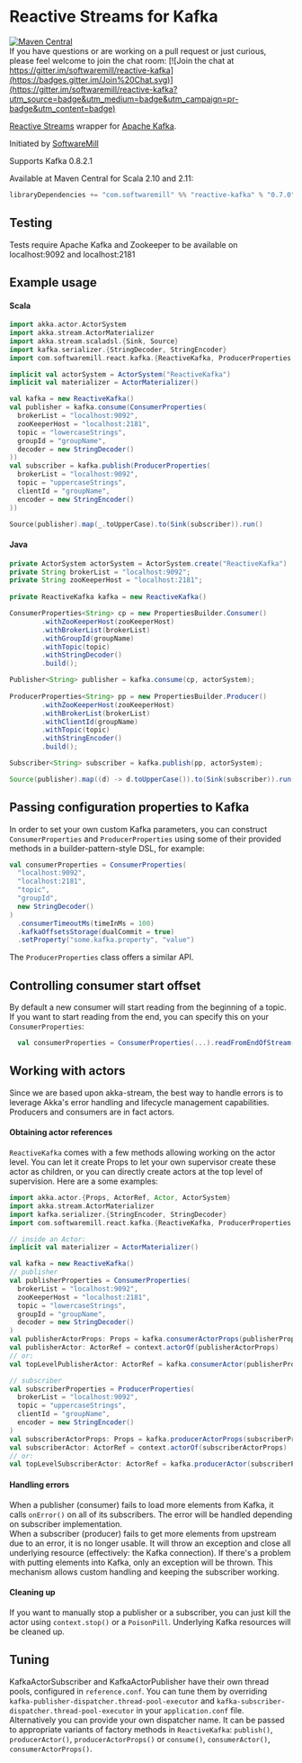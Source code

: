 Reactive Streams for Kafka
====
[![Maven Central](https://maven-badges.herokuapp.com/maven-central/com.softwaremill/reactive-kafka_2.11/badge.svg)](https://maven-badges.herokuapp.com/maven-central/com.softwaremill/reactive-kafka_2.11)  
If you have questions or are working on a pull request or just curious, please feel welcome to join the chat room: [![Join the chat at https://gitter.im/softwaremill/reactive-kafka](https://badges.gitter.im/Join%20Chat.svg)](https://gitter.im/softwaremill/reactive-kafka?utm_source=badge&utm_medium=badge&utm_campaign=pr-badge&utm_content=badge)


[Reactive Streams](http://www.reactive-streams.org) wrapper for [Apache Kafka](https://kafka.apache.org/).  

Initiated by [SoftwareMill](https://softwaremill.com)

Supports Kafka 0.8.2.1

Available at Maven Central for Scala 2.10 and 2.11:

````scala
libraryDependencies += "com.softwaremill" %% "reactive-kafka" % "0.7.0"
````

Testing
----
Tests require Apache Kafka and Zookeeper to be available on localhost:9092 and localhost:2181

Example usage
----

#### Scala
```Scala
import akka.actor.ActorSystem
import akka.stream.ActorMaterializer
import akka.stream.scaladsl.{Sink, Source}
import kafka.serializer.{StringDecoder, StringEncoder}
import com.softwaremill.react.kafka.{ReactiveKafka, ProducerProperties, ConsumerProperties}

implicit val actorSystem = ActorSystem("ReactiveKafka")
implicit val materializer = ActorMaterializer()

val kafka = new ReactiveKafka()
val publisher = kafka.consume(ConsumerProperties(
  brokerList = "localhost:9092",
  zooKeeperHost = "localhost:2181",
  topic = "lowercaseStrings",
  groupId = "groupName",
  decoder = new StringDecoder()
))
val subscriber = kafka.publish(ProducerProperties(
  brokerList = "localhost:9092",
  topic = "uppercaseStrings",
  clientId = "groupName",
  encoder = new StringEncoder()
))

Source(publisher).map(_.toUpperCase).to(Sink(subscriber)).run()
```

#### Java
```Java
private ActorSystem actorSystem = ActorSystem.create("ReactiveKafka")
private String brokerList = "localhost:9092";
private String zooKeeperHost = "localhost:2181";
  
private ReactiveKafka kafka = new ReactiveKafka()

ConsumerProperties<String> cp = new PropertiesBuilder.Consumer()
        .withZooKeeperHost(zooKeeperHost)
        .withBrokerList(brokerList)
        .withGroupId(groupName)
        .withTopic(topic)
        .withStringDecoder()
        .build();

Publisher<String> publisher = kafka.consume(cp, actorSystem);
        
ProducerProperties<String> pp = new PropertiesBuilder.Producer()
        .withZooKeeperHost(zooKeeperHost)
        .withBrokerList(brokerList)
        .withClientId(groupName)
        .withTopic(topic)
        .withStringEncoder()
        .build();

Subscriber<String> subscriber = kafka.publish(pp, actorSystem);

Source(publisher).map((d) -> d.toUpperCase()).to(Sink(subscriber)).run()
```

Passing configuration properties to Kafka
----
In order to set your own custom Kafka parameters, you can construct `ConsumerProperties` and `ProducerProperties` using
some of their provided methods in a builder-pattern-style DSL, for example:  
```Scala
val consumerProperties = ConsumerProperties(
  "localhost:9092",
  "localhost:2181",
  "topic",
  "groupId",
  new StringDecoder()
)
  .consumerTimeoutMs(timeInMs = 100)
  .kafkaOffsetsStorage(dualCommit = true)
  .setProperty("some.kafka.property", "value") 
```
The `ProducerProperties` class offers a similar API.

Controlling consumer start offset
----

By default a new consumer will start reading from the beginning of a topic. If you want to start reading from the end,
you can specify this on your `ConsumerProperties`:
```Scala
  val consumerProperties = ConsumerProperties(...).readFromEndOfStream()
````

Working with actors
----
Since we are based upon akka-stream, the best way to handle errors is to leverage Akka's error handling and lifecycle 
management capabilities. Producers and consumers are in fact actors. 

#### Obtaining actor references
`ReactiveKafka` comes with a few methods allowing working on the actor level. You can let it create Props to let your 
own supervisor create these actor as children, or you can  directly create actors at the top level of supervision. 
Here are a some examples:  

```Scala
import akka.actor.{Props, ActorRef, Actor, ActorSystem}
import akka.stream.ActorMaterializer
import kafka.serializer.{StringEncoder, StringDecoder}
import com.softwaremill.react.kafka.{ReactiveKafka, ProducerProperties, ConsumerProperties}

// inside an Actor:
implicit val materializer = ActorMaterializer()

val kafka = new ReactiveKafka()
// publisher
val publisherProperties = ConsumerProperties(
  brokerList = "localhost:9092",
  zooKeeperHost = "localhost:2181",
  topic = "lowercaseStrings",
  groupId = "groupName",
  decoder = new StringDecoder()
)
val publisherActorProps: Props = kafka.consumerActorProps(publisherProperties)
val publisherActor: ActorRef = context.actorOf(publisherActorProps)
// or:
val topLevelPublisherActor: ActorRef = kafka.consumerActor(publisherProperties)

// subscriber
val subscriberProperties = ProducerProperties(
  brokerList = "localhost:9092",
  topic = "uppercaseStrings",
  clientId = "groupName",
  encoder = new StringEncoder()
)
val subscriberActorProps: Props = kafka.producerActorProps(subscriberProperties)
val subscriberActor: ActorRef = context.actorOf(subscriberActorProps)
// or:
val topLevelSubscriberActor: ActorRef = kafka.producerActor(subscriberProperties)
```

#### Handling errors
When a publisher (consumer) fails to load more elements from Kafka, it calls `onError()` on all of its subscribers. 
The error will be handled depending on subscriber implementation.  
When a subscriber (producer) fails to get more elements from upstream due to an error, it is no longer usable. 
It will throw an exception and close all underlying resource (effectively: the Kafka connection). 
If there's a problem with putting elements into Kafka, only an exception will be thrown. 
This mechanism allows custom handling and keeping the subscriber working.

#### Cleaning up
If you want to manually stop a publisher or a subscriber, you can just kill the actor using `context.stop()` or a 
`PoisonPill`. Underlying Kafka resources will be cleaned up.

Tuning
----

KafkaActorSubscriber and KafkaActorPublisher have their own thread pools, configured in `reference.conf`.
You can tune them by overriding `kafka-publisher-dispatcher.thread-pool-executor` and
`kafka-subscriber-dispatcher.thread-pool-executor` in your `application.conf` file.  
Alternatively you can provide your own dispatcher name. It can be passed to appropriate variants of factory methods in
`ReactiveKafka`: `publish()`, `producerActor()`, `producerActorProps()` or `consume()`, `consumerActor()`, `consumerActorProps()`.
